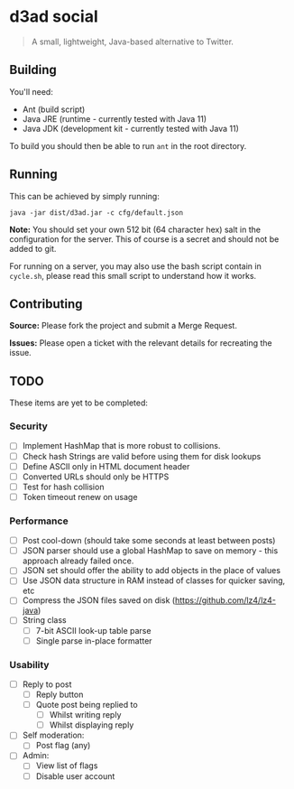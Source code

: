 # d3ad social

> A small, lightweight, Java-based alternative to Twitter.

## Building

You'll need:

* Ant (build script)
* Java JRE (runtime - currently tested with Java 11)
* Java JDK (development kit - currently tested with Java 11)

To build you should then be able to run `ant` in the root directory.

## Running

This can be achieved by simply running:

    java -jar dist/d3ad.jar -c cfg/default.json

**Note:** You should set your own 512 bit (64 character hex) salt in the
configuration for the server. This of course is a secret and should not be
added to git.

For running on a server, you may also use the bash script contain in
`cycle.sh`, please read this small script to understand how it works.

## Contributing

**Source:** Please fork the project and submit a Merge Request.

**Issues:** Please open a ticket with the relevant details for recreating the
issue.

## TODO

These items are yet to be completed:

### Security

* [ ] Implement HashMap that is more robust to collisions.
* [ ] Check hash Strings are valid before using them for disk lookups
* [ ] Define ASCII only in HTML document header
* [ ] Converted URLs should only be HTTPS
* [ ] Test for hash collision
* [ ] Token timeout renew on usage

### Performance

* [ ] Post cool-down (should take some seconds at least between posts)
* [ ] JSON parser should use a global HashMap to save on memory - this approach
already failed once.
* [ ] JSON set should offer the ability to add objects in the place of values
* [ ] Use JSON data structure in RAM instead of classes for quicker saving, etc
* [ ] Compress the JSON files saved on disk (https://github.com/lz4/lz4-java)
* [ ] String class
  * [ ] 7-bit ASCII look-up table parse
  * [ ] Single parse in-place formatter

### Usability

* [ ] Reply to post
  * [ ] Reply button
  * [ ] Quote post being replied to
    * [ ] Whilst writing reply
    * [ ] Whilst displaying reply
* [ ] Self moderation:
  * [ ] Post flag (any)
* [ ] Admin:
  * [ ] View list of flags
  * [ ] Disable user account
